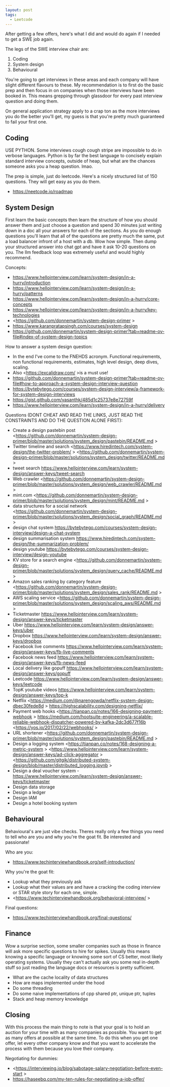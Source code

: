 ```yaml
---
layout: post
tags:
  - Leetcode
---
```

After getting a few offers, here's what I did and would do again if I needed to get a SWE job again.

The legs of the SWE interview chair are:
1. Coding
2. System design
3. Behavioural

You're going to get interviews in these areas and each company will have slight different flavours to these. My recommendation is to first do the basic prep and then focus in on companies when those interviews have been booked in. This means grepping through glassdoor for every past interview question and doing them.

On general application strategy apply to a crap ton as the more interviews you do the better you'll get, my guess is that you're pretty much guaranteed to fail your first one.
## Coding
USE PYTHON. Some interviews cough cough stripe are impossible to do in verbose languages. Python is by far the best language to concisely explain standard interview concepts, outside of heap, but what are the chances someone asks you a heap question. lmao.

The prep is simple, just do leetcode. Here's a nicely structured list of 150 questions. They will get easy as you do them.
-  <https://neetcode.io/roadmap>

## System Design
First learn the basic concepts then learn the structure of how you should answer them and just choose a question and spend 30 minutes just writing down in a doc all your answers for each of the sections. As you do enough questions you'll learn that all of the questions are pretty much the same, put a load balancer infront of a host with a db. Wow how simple. Then dump your structured answer into chat gpt and have it ask 10-20 questions on you. The llm feedback loop was extremely useful and would highly recommend.

Concepts:
-  <https://www.hellointerview.com/learn/system-design/in-a-hurry/introduction>
-  <https://www.hellointerview.com/learn/system-design/in-a-hurry/patterns>
-  <https://www.hellointerview.com/learn/system-design/in-a-hurry/core-concepts>
-  <https://www.hellointerview.com/learn/system-design/in-a-hurry/key-technologies>
-  <https://github.com/donnemartin/system-design-primer >
- <https://www.karanpratapsingh.com/courses/system-design>
- <https://github.com/donnemartin/system-design-primer?tab=readme-ov-file#index-of-system-design-topics>

How to answer a system design question:
- In the end I've come to the FNEHDS acronym. Functional requirements, non functional requirements, estimates, high level design, deep dives, scaling.
- Also <https://excalidraw.com/ >is a must use!
-   <https://github.com/donnemartin/system-design-primer?tab=readme-ov-file#how-to-approach-a-system-design-interview-question>
-  <https://bytebytego.com/courses/system-design-interview/a-framework-for-system-design-interviews>
-  <https://gist.github.com/vasanthk/485d1c25737e8e72759f>
-  <https://www.hellointerview.com/learn/system-design/in-a-hurry/delivery>

Questions (DONT CHEAT AND READ THE LINKS, JUST READ THE CONSTRAINTS AND DO THE QUESTION ALONE FIRST):
-  Create a design pastebin post <https://github.com/donnemartin/system-design-primer/blob/master/solutions/system_design/pastebin/README.md >
-  Twitter timeline and search <https://www.hiredintech.com/system-design/the-twitter-problem/ > <https://github.com/donnemartin/system-design-primer/blob/master/solutions/system_design/twitter/README.md >
-  tweet search <https://www.hellointerview.com/learn/system-design/answer-keys/tweet-search>
-  Web crawler <https://github.com/donnemartin/system-design-primer/blob/master/solutions/system_design/web_crawler/README.md >
-  mint.com <https://github.com/donnemartin/system-design-primer/blob/master/solutions/system_design/mint/README.md >
 -  data structures for a social network <https://github.com/donnemartin/system-design-primer/blob/master/solutions/system_design/social_graph/README.md >
-  design chat system <https://bytebytego.com/courses/system-design-interview/design-a-chat-system>
-  design summarisation system <https://www.hiredintech.com/system-design/the-summarization-problem/>
-  design youtube <https://bytebytego.com/courses/system-design-interview/design-youtube>
-  KV store for a search engine <https://github.com/donnemartin/system-design-primer/blob/master/solutions/system_design/query_cache/README.md >
-  Amazon sales ranking by category feature <https://github.com/donnemartin/system-design-primer/blob/master/solutions/system_design/sales_rank/README.md >
-  AWS scaling service <https://github.com/donnemartin/system-design-primer/blob/master/solutions/system_design/scaling_aws/README.md >
-  Ticketmaster <https://www.hellointerview.com/learn/system-design/answer-keys/ticketmaster>
-  Uber <https://www.hellointerview.com/learn/system-design/answer-keys/uber>
-  Dropbox <https://www.hellointerview.com/learn/system-design/answer-keys/dropbox>
-  Facebook live comments <https://www.hellointerview.com/learn/system-design/answer-keys/fb-live-comments>
-  Facebook news feed <https://www.hellointerview.com/learn/system-design/answer-keys/fb-news-feed>
-  Local delivery like gopuff <https://www.hellointerview.com/learn/system-design/answer-keys/gopuff>
-  Leetcode <https://www.hellointerview.com/learn/system-design/answer-keys/leetcode>
-  TopK youtube videos <https://www.hellointerview.com/learn/system-design/answer-keys/top-k>
-  Netflix <https://medium.com/@narengowda/netflix-system-design-dbec30fede8d > <https://highscalability.com/designing-netflix/>
-  Payment web hooks <https://tianpan.co/notes/166-designing-payment-webhook > <https://medium.com/hootsuite-engineering/a-scalable-reliable-webhook-dispatcher-powered-by-kafka-2dc3d677f16b> <https://yos.io/2017/02/22/webhooks/ >
-  URL shortener <https://github.com/donnemartin/system-design-primer/blob/master/solutions/system_design/pastebin/README.md > 
-  Design a logging system <https://tianpan.co/notes/168-designing-a-metric-system >  <https://www.hellointerview.com/learn/system-design/answer-keys/ad-click-aggregator > <https://github.com/gitgik/distributed-system-design/blob/master/distributed_logging.ipynb >
-  Design a deal voucher system - <https://www.hellointerview.com/learn/system-design/answer-keys/ticketmaster>
-  Design data storage
-  Design a ledger
-  Design IAM
-  Design a hotel booking system

## Behavioural
Behavioural's are just vibe checks. Theres really only a few things you need to tell who are you and why you're the goat fit. Be interested and passionate!

Who are you:
-  <https://www.techinterviewhandbook.org/self-introduction/>

Why you're the goat fit:
- Lookup what they previously ask
- Lookup what their values are and have a cracking the coding interview or STAR style story for each one, simple.
-  <https://www.techinterviewhandbook.org/behavioral-interview/ >

Final questions:
-  <https://www.techinterviewhandbook.org/final-questions/>

## Finance
Wow a surprise section, some smaller companies such as those in finance will ask more specific questions to hire for spikes. Usually this means knowing a specific language or knowing some sort of CS better, most likely operating systems. Usually they can't actually ask you some real in-depth stuff so just reading the language docs or resources is pretty sufficient.
- What are the cache locality of data structures
- How are maps implemented under the hood
- Do some threading
- Do some naive implementations of cpp shared ptr, unique ptr, tuples
- Stack and heap memory knowledge

## Closing
With this process the main thing to note is that your goal is to hold an auction for your time with as many companies as possible. You want to get as many offers at possible at the same time. To do this when you get one offer, let every other company know and that you want to accelerate the process with them because you love their company.

Negotiating for dummies:
-  <https://interviewing.io/blog/sabotage-salary-negotiation-before-even-start >
-  <https://haseebq.com/my-ten-rules-for-negotiating-a-job-offer/>

